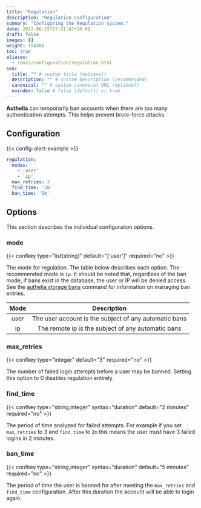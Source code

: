 ```yaml
---
title: "Regulation"
description: "Regulation Configuration"
summary: "Configuring the Regulation system."
date: 2022-06-15T17:51:47+10:00
draft: false
images: []
weight: 104300
toc: true
aliases:
  - /docs/configuration/regulation.html
seo:
  title: "" # custom title (optional)
  description: "" # custom description (recommended)
  canonical: "" # custom canonical URL (optional)
  noindex: false # false (default) or true
---
```



__Authelia__ can temporarily ban accounts when there are too many
authentication attempts. This helps prevent brute-force attacks.

## Configuration

{{< config-alert-example >}}

```yaml {title="configuration.yml"}
regulation:
  modes:
    - 'user'
    - 'ip'
  max_retries: 3
  find_time: '2m'
  ban_time: '5m'
```

## Options

This section describes the individual configuration options.

### mode

{{< confkey type="list(string)" default="['user']" required="no" >}}

The mode for regulation. The table below describes each option. The recommended mode is `ip`. It should be noted that,
regardless of the ban mode, if bans exist in the database, the user or IP will be denied access. See the
[authelia storage bans](../../reference/cli/authelia/authelia_storage_bans.md) command for information on managing
ban entries.

| Mode |                             Description                             |
|:----:|:-------------------------------------------------------------------:|
| user |        The user account is the subject of any automatic bans        |
|  ip  |         The remote ip is the subject of any automatic bans          |

### max_retries

{{< confkey type="integer" default="3" required="no" >}}

The number of failed login attempts before a user may be banned. Setting this option to 0 disables regulation entirely.

### find_time

{{< confkey type="string,integer" syntax="duration" default="2 minutes" required="no" >}}

The period of time analyzed for failed attempts. For
example if you set `max_retries` to 3 and `find_time` to `2m` this means the user must have 3 failed logins in
2 minutes.

### ban_time

{{< confkey type="string,integer" syntax="duration" default="5 minutes" required="no" >}}

The period of time the user is banned for after meeting the `max_retries` and `find_time` configuration. After this
duration the account will be able to login again.
